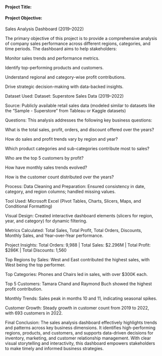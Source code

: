 #### Project Title:
#### Project Objective:

Sales Analysis Dashboard (2019–2022)

The primary objective of this project is to provide a comprehensive analysis of company sales performance across different regions, categories, and time periods. The dashboard aims to help stakeholders:

Monitor sales trends and performance metrics.

Identify top-performing products and customers.

Understand regional and category-wise profit contributions.

Drive strategic decision-making with data-backed insights.

Dataset Used:
Dataset: Superstore Sales Data (2019–2022)

Source: Publicly available retail sales data (modeled similar to datasets like the “Sample - Superstore” from Tableau or Kaggle datasets)

Questions:
This analysis addresses the following key business questions:

What is the total sales, profit, orders, and discount offered over the years?

How do sales and profit trends vary by region and year?

Which product categories and sub-categories contribute most to sales?

Who are the top 5 customers by profit?

How have monthly sales trends evolved?

How is the customer count distributed over the years?

Process:
Data Cleaning and Preparation: Ensured consistency in date, category, and region columns; handled missing values.

Tool Used: Microsoft Excel (Pivot Tables, Charts, Slicers, Maps, and Conditional Formatting)

Visual Design: Created interactive dashboard elements (slicers for region, year, and category) for dynamic filtering.

Metrics Calculated: Total Sales, Total Profit, Total Orders, Discounts, Monthly Sales, and Year-over-Year performance.

Project Insights:
Total Orders: 9,988 | Total Sales: $2.296M | Total Profit: $286K | Total Discounts: 1,560

Top Regions by Sales: West and East contributed the highest sales, with West being the top performer.

Top Categories: Phones and Chairs led in sales, with over $300K each.

Top 5 Customers: Tamara Chand and Raymond Buch showed the highest profit contribution.

Monthly Trends: Sales peak in months 10 and 11, indicating seasonal spikes.

Customer Growth: Steady growth in customer count from 2019 to 2022, with 693 customers in 2022.

Final Conclusion:
The sales analysis dashboard effectively highlights trends and patterns across key business dimensions. It identifies high-performing regions, products, and customers, and supports data-driven decisions for inventory, marketing, and customer relationship management. With clear visual storytelling and interactivity, this dashboard empowers stakeholders to make timely and informed business strategies.




















